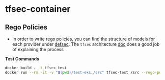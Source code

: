 # tfsec-container

## Rego Policies
- In order to write rego policies, you can find the structure of models for each provider under [defsec](https://github.com/aquasecurity/defsec/blob/master/pkg/providers/aws/aws.go). The `tfsec` architecture [doc](https://github.com/aquasecurity/tfsec/blob/master/ARCHITECTURE.md) does a good job of explaining the process

**Test Commands**
```bash
docker build . -t tfsec-test
docker run --rm -it -v "$(pwd)/test-eks:/src" tfsec-test /src --rego-policy-dir /app/policies --custom-check-dir /app/checks
```

